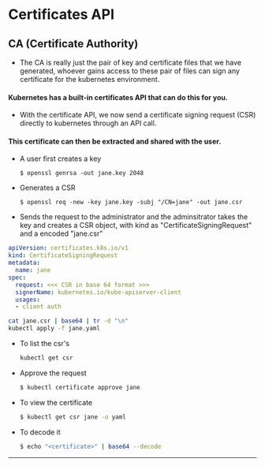 # Certificates API

## CA (Certificate Authority)
- The CA is really just the pair of key and certificate files that we have generated, whoever gains access to these pair of files can sign any certificate for the kubernetes environment.

#### Kubernetes has a built-in certificates API that can do this for you. 
- With the certificate API, we now send a certificate signing request (CSR) directly to kubernetes through an API call.

#### This certificate can then be extracted and shared with the user.
- A user first creates a key
  ```
  $ openssl genrsa -out jane.key 2048
  ```
- Generates a CSR
  ```
  $ openssl req -new -key jane.key -subj "/CN=jane" -out jane.csr 
  ```
- Sends the request to the administrator and the adminsitrator takes the key and creates a CSR object, with kind as "CertificateSigningRequest" and a encoded "jane.csr"
  
```yml
apiVersion: certificates.k8s.io/v1
kind: CertificateSigningRequest
metadata:
  name: jane
spec:
  request: <<< CSR in base 64 format >>>
  signerName: kubernetes.io/kube-apiserver-client
  usages:
  - client auth
 ```
  
  ```bash
  cat jane.csr | base64 | tr -d "\n"
  kubectl apply -f jane.yaml
  ```
  
- To list the csr's
  ```bash
  kubectl get csr
  ```
- Approve the request
  ```bash
  $ kubectl certificate approve jane
  ```
- To view the certificate
  ```bash
  $ kubectl get csr jane -o yaml
  ```
- To decode it
  ```bash
  $ echo "<certificate>" | base64 --decode
  ```

---
